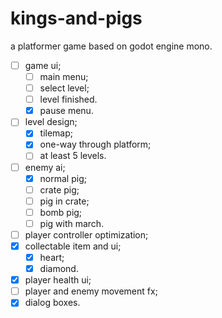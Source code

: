 # kings-and-pigs

a platformer game based on godot engine mono.

- [ ] game ui;
  - [ ] main menu;
  - [ ] select level;
  - [ ] level finished.
  - [x] pause menu.
- [ ] level design;
  - [x] tilemap;
  - [x] one-way through platform;
  - [ ] at least 5 levels.
- [ ] enemy ai;
  - [x] normal pig;
  - [ ] crate pig;
  - [ ] pig in crate;
  - [ ] bomb pig;
  - [ ] pig with march.
- [ ] player controller optimization;
- [x] collectable item and ui;
  - [x] heart;
  - [x] diamond.
- [x] player health ui;
- [ ] player and enemy movement fx;
- [x] dialog boxes.
